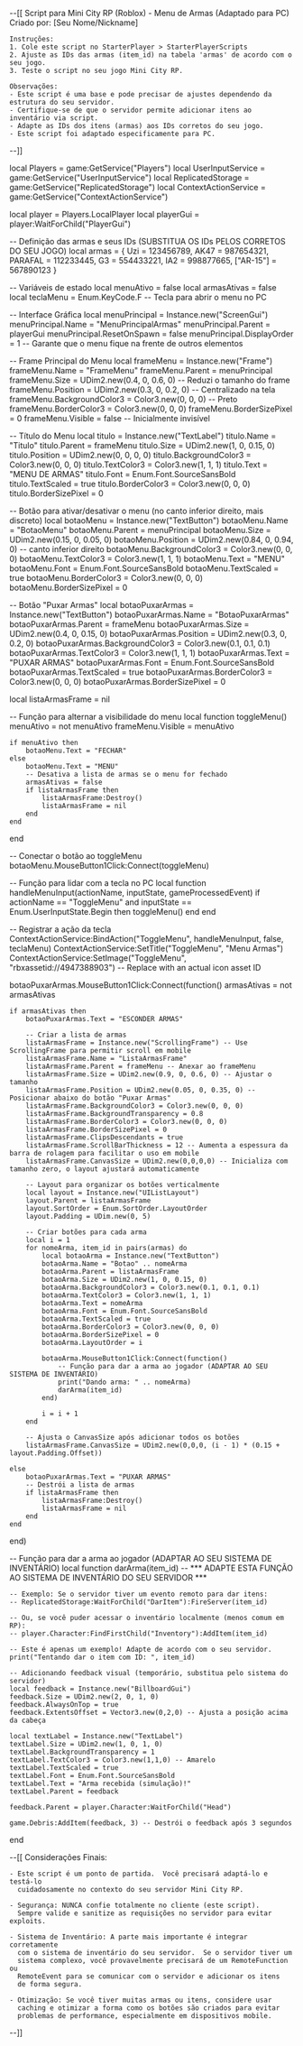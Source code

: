 --[[
    Script para Mini City RP (Roblox) - Menu de Armas (Adaptado para PC)
    Criado por: [Seu Nome/Nickname]

    Instruções:
    1. Cole este script no StarterPlayer > StarterPlayerScripts
    2. Ajuste as IDs das armas (item_id) na tabela 'armas' de acordo com o seu jogo.
    3. Teste o script no seu jogo Mini City RP.

    Observações:
    - Este script é uma base e pode precisar de ajustes dependendo da estrutura do seu servidor.
    - Certifique-se de que o servidor permite adicionar itens ao inventário via script.
    - Adapte as IDs dos itens (armas) aos IDs corretos do seu jogo.
    - Este script foi adaptado especificamente para PC.
--]]

local Players = game:GetService("Players")
local UserInputService = game:GetService("UserInputService")
local ReplicatedStorage = game:GetService("ReplicatedStorage")
local ContextActionService = game:GetService("ContextActionService")

local player = Players.LocalPlayer
local playerGui = player:WaitForChild("PlayerGui")

-- Definição das armas e seus IDs (SUBSTITUA OS IDs PELOS CORRETOS DO SEU JOGO)
local armas = {
    Uzi = 123456789,
    AK47 = 987654321,
    PARAFAL = 112233445,
    G3 = 554433221,
    IA2 = 998877665,
    ["AR-15"] = 567890123
}

-- Variáveis de estado
local menuAtivo = false
local armasAtivas = false
local teclaMenu = Enum.KeyCode.F -- Tecla para abrir o menu no PC

-- Interface Gráfica
local menuPrincipal = Instance.new("ScreenGui")
menuPrincipal.Name = "MenuPrincipalArmas"
menuPrincipal.Parent = playerGui
menuPrincipal.ResetOnSpawn = false
menuPrincipal.DisplayOrder = 1 -- Garante que o menu fique na frente de outros elementos

-- Frame Principal do Menu
local frameMenu = Instance.new("Frame")
frameMenu.Name = "FrameMenu"
frameMenu.Parent = menuPrincipal
frameMenu.Size = UDim2.new(0.4, 0, 0.6, 0) -- Reduzi o tamanho do frame
frameMenu.Position = UDim2.new(0.3, 0, 0.2, 0) -- Centralizado na tela
frameMenu.BackgroundColor3 = Color3.new(0, 0, 0) -- Preto
frameMenu.BorderColor3 = Color3.new(0, 0, 0)
frameMenu.BorderSizePixel = 0
frameMenu.Visible = false -- Inicialmente invisível

-- Título do Menu
local titulo = Instance.new("TextLabel")
titulo.Name = "Titulo"
titulo.Parent = frameMenu
titulo.Size = UDim2.new(1, 0, 0.15, 0)
titulo.Position = UDim2.new(0, 0, 0, 0)
titulo.BackgroundColor3 = Color3.new(0, 0, 0)
titulo.TextColor3 = Color3.new(1, 1, 1)
titulo.Text = "MENU DE ARMAS"
titulo.Font = Enum.Font.SourceSansBold
titulo.TextScaled = true
titulo.BorderColor3 = Color3.new(0, 0, 0)
titulo.BorderSizePixel = 0

-- Botão para ativar/desativar o menu (no canto inferior direito, mais discreto)
local botaoMenu = Instance.new("TextButton")
botaoMenu.Name = "BotaoMenu"
botaoMenu.Parent = menuPrincipal
botaoMenu.Size = UDim2.new(0.15, 0, 0.05, 0)
botaoMenu.Position = UDim2.new(0.84, 0, 0.94, 0) -- canto inferior direito
botaoMenu.BackgroundColor3 = Color3.new(0, 0, 0)
botaoMenu.TextColor3 = Color3.new(1, 1, 1)
botaoMenu.Text = "MENU"
botaoMenu.Font = Enum.Font.SourceSansBold
botaoMenu.TextScaled = true
botaoMenu.BorderColor3 = Color3.new(0, 0, 0)
botaoMenu.BorderSizePixel = 0

-- Botão "Puxar Armas"
local botaoPuxarArmas = Instance.new("TextButton")
botaoPuxarArmas.Name = "BotaoPuxarArmas"
botaoPuxarArmas.Parent = frameMenu
botaoPuxarArmas.Size = UDim2.new(0.4, 0, 0.15, 0)
botaoPuxarArmas.Position = UDim2.new(0.3, 0, 0.2, 0)
botaoPuxarArmas.BackgroundColor3 = Color3.new(0.1, 0.1, 0.1)
botaoPuxarArmas.TextColor3 = Color3.new(1, 1, 1)
botaoPuxarArmas.Text = "PUXAR ARMAS"
botaoPuxarArmas.Font = Enum.Font.SourceSansBold
botaoPuxarArmas.TextScaled = true
botaoPuxarArmas.BorderColor3 = Color3.new(0, 0, 0)
botaoPuxarArmas.BorderSizePixel = 0

local listaArmasFrame = nil

-- Função para alternar a visibilidade do menu
local function toggleMenu()
    menuAtivo = not menuAtivo
    frameMenu.Visible = menuAtivo

    if menuAtivo then
        botaoMenu.Text = "FECHAR"
    else
        botaoMenu.Text = "MENU"
        -- Desativa a lista de armas se o menu for fechado
        armasAtivas = false
        if listaArmasFrame then
            listaArmasFrame:Destroy()
            listaArmasFrame = nil
        end
    end
end

-- Conectar o botão ao toggleMenu
botaoMenu.MouseButton1Click:Connect(toggleMenu)

-- Função para lidar com a tecla no PC
local function handleMenuInput(actionName, inputState, gameProcessedEvent)
    if actionName == "ToggleMenu" and inputState == Enum.UserInputState.Begin then
        toggleMenu()
    end
end

-- Registrar a ação da tecla
ContextActionService:BindAction("ToggleMenu", handleMenuInput, false, teclaMenu)
ContextActionService:SetTitle("ToggleMenu", "Menu Armas")
ContextActionService:SetImage("ToggleMenu", "rbxassetid://4947388903") -- Replace with an actual icon asset ID

botaoPuxarArmas.MouseButton1Click:Connect(function()
    armasAtivas = not armasAtivas

    if armasAtivas then
        botaoPuxarArmas.Text = "ESCONDER ARMAS"

        -- Criar a lista de armas
        listaArmasFrame = Instance.new("ScrollingFrame") -- Use ScrollingFrame para permitir scroll em mobile
        listaArmasFrame.Name = "ListaArmasFrame"
        listaArmasFrame.Parent = frameMenu -- Anexar ao frameMenu
        listaArmasFrame.Size = UDim2.new(0.9, 0, 0.6, 0) -- Ajustar o tamanho
        listaArmasFrame.Position = UDim2.new(0.05, 0, 0.35, 0) -- Posicionar abaixo do botão "Puxar Armas"
        listaArmasFrame.BackgroundColor3 = Color3.new(0, 0, 0)
        listaArmasFrame.BackgroundTransparency = 0.8
        listaArmasFrame.BorderColor3 = Color3.new(0, 0, 0)
        listaArmasFrame.BorderSizePixel = 0
        listaArmasFrame.ClipsDescendants = true
        listaArmasFrame.ScrollBarThickness = 12 -- Aumenta a espessura da barra de rolagem para facilitar o uso em mobile
        listaArmasFrame.CanvasSize = UDim2.new(0,0,0,0) -- Inicializa com tamanho zero, o layout ajustará automaticamente

        -- Layout para organizar os botões verticalmente
        local layout = Instance.new("UIListLayout")
        layout.Parent = listaArmasFrame
        layout.SortOrder = Enum.SortOrder.LayoutOrder
        layout.Padding = UDim.new(0, 5)

        -- Criar botões para cada arma
        local i = 1
        for nomeArma, item_id in pairs(armas) do
            local botaoArma = Instance.new("TextButton")
            botaoArma.Name = "Botao" .. nomeArma
            botaoArma.Parent = listaArmasFrame
            botaoArma.Size = UDim2.new(1, 0, 0.15, 0)
            botaoArma.BackgroundColor3 = Color3.new(0.1, 0.1, 0.1)
            botaoArma.TextColor3 = Color3.new(1, 1, 1)
            botaoArma.Text = nomeArma
            botaoArma.Font = Enum.Font.SourceSansBold
            botaoArma.TextScaled = true
            botaoArma.BorderColor3 = Color3.new(0, 0, 0)
            botaoArma.BorderSizePixel = 0
            botaoArma.LayoutOrder = i

            botaoArma.MouseButton1Click:Connect(function()
                -- Função para dar a arma ao jogador (ADAPTAR AO SEU SISTEMA DE INVENTÁRIO)
                print("Dando arma: " .. nomeArma)
                darArma(item_id)
            end)

            i = i + 1
        end

        -- Ajusta o CanvasSize após adicionar todos os botões
        listaArmasFrame.CanvasSize = UDim2.new(0,0,0, (i - 1) * (0.15 + layout.Padding.Offset))

    else
        botaoPuxarArmas.Text = "PUXAR ARMAS"
        -- Destrói a lista de armas
        if listaArmasFrame then
            listaArmasFrame:Destroy()
            listaArmasFrame = nil
        end
    end
end)

-- Função para dar a arma ao jogador (ADAPTAR AO SEU SISTEMA DE INVENTÁRIO)
local function darArma(item_id)
    -- *** ADAPTE ESTA FUNÇÃO AO SISTEMA DE INVENTÁRIO DO SEU SERVIDOR ***

    -- Exemplo: Se o servidor tiver um evento remoto para dar itens:
    -- ReplicatedStorage:WaitForChild("DarItem"):FireServer(item_id)

    -- Ou, se você puder acessar o inventário localmente (menos comum em RP):
    -- player.Character:FindFirstChild("Inventory"):AddItem(item_id)

	-- Este é apenas um exemplo! Adapte de acordo com o seu servidor.
	print("Tentando dar o item com ID: ", item_id)

	-- Adicionando feedback visual (temporário, substitua pelo sistema do servidor)
	local feedback = Instance.new("BillboardGui")
	feedback.Size = UDim2.new(2, 0, 1, 0)
	feedback.AlwaysOnTop = true
	feedback.ExtentsOffset = Vector3.new(0,2,0) -- Ajusta a posição acima da cabeça

	local textLabel = Instance.new("TextLabel")
	textLabel.Size = UDim2.new(1, 0, 1, 0)
	textLabel.BackgroundTransparency = 1
	textLabel.TextColor3 = Color3.new(1,1,0) -- Amarelo
	textLabel.TextScaled = true
	textLabel.Font = Enum.Font.SourceSansBold
	textLabel.Text = "Arma recebida (simulação)!"
	textLabel.Parent = feedback

	feedback.Parent = player.Character:WaitForChild("Head")

	game.Debris:AddItem(feedback, 3) -- Destrói o feedback após 3 segundos
end

--[[
    Considerações Finais:

    - Este script é um ponto de partida.  Você precisará adaptá-lo e testá-lo
      cuidadosamente no contexto do seu servidor Mini City RP.

    - Segurança: NUNCA confie totalmente no cliente (este script).
      Sempre valide e sanitize as requisições no servidor para evitar exploits.

    - Sistema de Inventário: A parte mais importante é integrar corretamente
      com o sistema de inventário do seu servidor.  Se o servidor tiver um
      sistema complexo, você provavelmente precisará de um RemoteFunction ou
      RemoteEvent para se comunicar com o servidor e adicionar os itens
      de forma segura.

    - Otimização: Se você tiver muitas armas ou itens, considere usar
      caching e otimizar a forma como os botões são criados para evitar
      problemas de performance, especialmente em dispositivos mobile.
--]]
